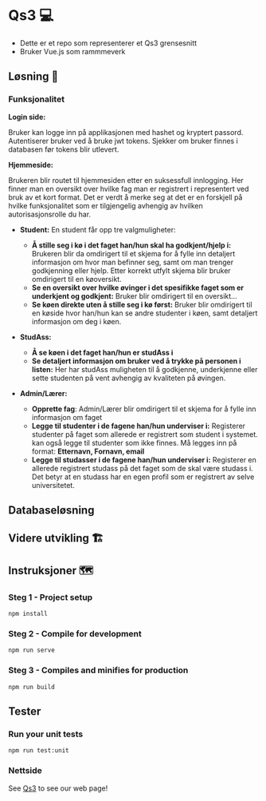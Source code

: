 # Qs3 💻
- Dette er et repo som representerer et Qs3 grensesnitt 
- Bruker Vue.js som rammmeverk 

## Løsning 📜

### Funksjonalitet

**Login side:** 

Bruker kan logge inn på applikasjonen med hashet og kryptert passord. Autentiserer bruker ved å bruke jwt tokens. Sjekker om bruker finnes i databasen før tokens blir utlevert.

**Hjemmeside:**

Brukeren blir routet til hjemmesiden etter en suksessfull innlogging. Her finner man en oversikt over hvilke fag man er registrert i representert ved bruk av et kort format. Det er verdt å merke seg at det er en forskjell på hvilke funksjonalitet som er tilgjengelig avhengig av hvilken autorisasjonsrolle du har. 

   * **Student:**
   En student får opp tre valgmuligheter: 
      * **Å stille seg i kø i det faget han/hun skal ha godkjent/hjelp i:** Brukeren blir da omdirigert til et skjema for å fylle inn detaljert informasjon om hvor man befinner seg, samt om man trenger godkjenning eller hjelp. Etter korrekt utfylt skjema blir bruker omdirigert til en køoversikt.
      * **Se en oversikt over hvilke øvinger i det spesifikke faget som er underkjent og godkjent:** Bruker blir omdirigert til en oversikt...
      * **Se køen direkte uten å stille seg i kø først:** Bruker blir omdirigert til en køside hvor han/hun kan se andre studenter i køen, samt detaljert informasjon om deg i køen. 
   
   * **StudAss:**
      * **Å se køen i det faget han/hun er studAss i**
      * **Se detaljert informasjon om bruker ved å trykke på personen i listen:** Her har studAss muligheten til å godkjenne, underkjenne eller sette studenten på vent avhengig av kvaliteten på øvingen.
   
   * **Admin/Lærer:**
      * **Opprette fag**: Admin/Lærer blir omdirigert til et skjema for å fylle inn informasjon om faget 
      *  **Legge til studenter i de fagene han/hun underviser i:** Registerer studenter på faget som allerede er registrert som student i systemet. kan også legge til studenter som ikke finnes. Må legges inn på format: **Etternavn, Fornavn, email**
      *  **Legge til studasser i de fagene han/hun underviser i:**  Registerer en allerede registrert studass på det faget som de skal være studass i. Det betyr at en studass har en egen profil som er registrert av selve universitetet.  
  
  
   
 
## Databaseløsning


 
   
## Videre utvikling 🏗️



## Instruksjoner 🗺️

### Steg 1 -  Project setup
```
npm install
```

### Steg 2 - Compile for development
```
npm run serve
```

### Steg 3 - Compiles and minifies for production
```
npm run build
```

## Tester

### Run your unit tests
```
npm run test:unit
```

### Nettside 
See [Qs3](http://qs3.no) to see our web page!




